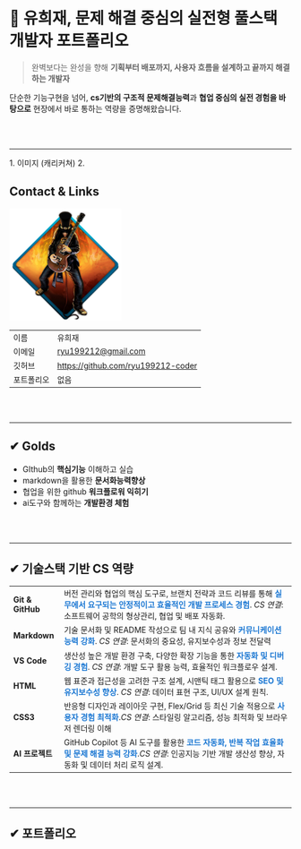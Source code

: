 # 🚀 유희재, 문제 해결 중심의 실전형 풀스택 개발자 포트폴리오

> 완벽보다는 완성을 향해 **기획부터 배포까지, 사용자 흐름을 설계하고 끝까지 해결하는 개발자**

단순한 기능구현을 넘어,
**cs기반의 구조적 문제해결능력**과
**협업 중심의 실전 경험을 바탕으로** 
현장에서 바로 통하는 역량을 증명해왔습니다.


<br/>
<br/>

---
<!-->
1. 이미지 (캐리커쳐)
2. <!--이름, 이메일, 깃허브 주소, 포트폴리오 2*4의 테이블 형식으로 -->
## Contact & Links
<img src="./track001_github/me.png"
alt="프로필" width=200>


|||
|-|-|
|이름|유희재|
|이메일|ryu199212@gmail.com|
|깃허브|https://github.com/ryu199212-coder|
|포트폴리오|없음|


<br/>
<br/>

---
## ✔ Golds
- GIthub의 **핵심기능** 이해하고 실습
- markdown을 활용한 **문서화능력향상**
- 협업을 위한 github **워크플로워 익히기**
- ai도구와 함께하는 **개발환경 체험**
<!-- GitHub의 핵심 기능(브랜치, 커밋, PR 등)을 직접 실습하며, 버전 관리와 협업의 기본기를 탄탄히 구축했습니다.

Markdown을 활용해 기술 문서화 능력을 향상시켰으며, 팀원 간의 원활한 커뮤니케이션과 지식 공유에 기여할 수 있는 역량을 갖추었습니다.

GitHub의 워크플로우(Git Flow, Fork & PR 등)를 익히며, 실제 협업 환경에서의 코드 리뷰 및 병합 프로세스를 경험했습니다.

다양한 AI 도구(GitHub Copilot, ChatGPT 등)를 활용해 개발 생산성을 높이고, 반복 작업을 자동화하는 효율적인 개발 환경을 체험했습니다. -->


<br/>
<br/>

---
## ✔ 기술스택 기반 CS 역량
|||
|-|-|
|**Git & GitHub**|버전 관리와 협업의 핵심 도구로, 브랜치 전략과 코드 리뷰를 통해 <span style="color:#1976d2"><b>실무에서 요구되는 안정적이고 효율적인 개발 프로세스 경험</b></span>. *CS 연결*: 소프트웨어 공학의 형상관리, 협업 및 배포 자동화.|
|**Markdown**|기술 문서화 및 README 작성으로 팀 내 지식 공유와 <span style="color:#1976d2"><b>커뮤니케이션 능력 강화</b></span>. *CS 연결*: 문서화의 중요성, 유지보수성과 정보 전달력|
|**VS Code**|  생산성 높은 개발 환경 구축, 다양한 확장 기능을 통한 <span style="color:#1976d2"><b>자동화 및 디버깅 경험</b></span>. *CS 연결*: 개발 도구 활용 능력, 효율적인 워크플로우 설계.|
|**HTML**|웹 표준과 접근성을 고려한 구조 설계, 시맨틱 태그 활용으로 <span style="color:#1976d2"><b>SEO 및 유지보수성 향상</b></span>. *CS 연결*: 데이터 표현 구조, UI/UX 설계 원칙.|
|**CSS3**|반응형 디자인과 레이아웃 구현, Flex/Grid 등 최신 기술 적용으로 <span style="color:#1976d2"><b>사용자 경험 최적화</b></span>.*CS 연결*: 스타일링 알고리즘, 성능 최적화 및 브라우저 렌더링 이해|
|**AI 프로젝트**|GitHub Copilot 등 AI 도구를 활용한 <span style="color:#1976d2"><b>코드 자동화, 반복 작업 효율화 및 문제 해결 능력 강화</b></span>.*CS 연결*: 인공지능 기반 개발 생산성 향상, 자동화 및 데이터 처리 로직 설계.|

<!-- 
✅ Frontend
React / Next.js

컴포넌트 기반 아키텍처 설계

상태 관리 (Redux, Context API) 및 렌더링 최적화

CSR/SSR 개념 이해 및 SEO 대응

✅ Backend
Node.js / Express

RESTful API 설계 및 비동기 처리

미들웨어 구조 이해 및 인증/인가 구현

에러 핸들링 및 로깅 구조 설계

✅ Database
MongoDB / MySQL

정규화/비정규화 설계 원칙 이해

인덱싱, 쿼리 최적화, 트랜잭션 처리

ERD 설계 및 데이터 흐름 분석

✅ DevOps & Infra
Git / GitHub / GitHub Actions

Git Flow 기반 협업 경험

CI/CD 파이프라인 구성 및 자동화

브랜치 전략과 코드 리뷰 프로세스 이해

Docker / AWS (EC2, S3, RDS)

컨테이너 기반 개발 환경 구성

클라우드 인프라 이해 및 배포 자동화

보안 설정 및 리소스 최적화 경험

✅ CS 기반 역량
자료구조 & 알고리즘

시간/공간 복잡도 고려한 문제 해결

실무에서의 효율적인 데이터 처리 로직 구현

운영체제 & 네트워크

프로세스/스레드 개념 이해 및 비동기 처리 설계

HTTP 프로토콜, CORS, 캐싱 전략 등 웹 통신 구조 이해

소프트웨어 설계 원칙

SOLID 원칙 기반의 유지보수 가능한 코드 작성

디자인 패턴 적용 경험 (예: Observer, Singleton)-->



<br/>
<br/>

---
## ✔ 포트폴리오